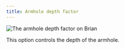 ```yaml
---
title: Armhole depth factor
---
```

![The armhole depth factor on Brian](./armholedepthfactor.svg)

This option controls the depth of the armhole.
